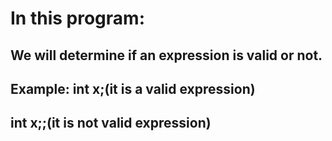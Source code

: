 <h1>In this program:</h1>
<h2>We will determine if an expression is valid or not.</h2>
<h2>Example: int x;(it is a valid expression)</h2>
<h2>	     int x;;(it is not valid expression)</h2>
